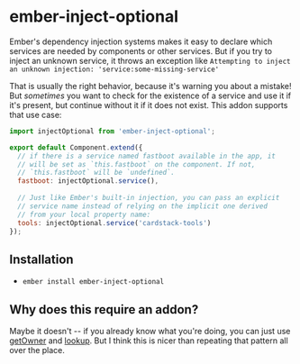 # ember-inject-optional

Ember's dependency injection systems makes it easy to declare which services are needed by components or other services. But if you try to inject an unknown service, it throws an exception like `Attempting to inject an unknown injection: 'service:some-missing-service'`

That is usually the right behavior, because it's warning you about a mistake! But *sometimes* you want to check for the existence of a service and use it if it's present, but continue without it if it does not exist. This addon supports that use case:

```js
import injectOptional from 'ember-inject-optional';

export default Component.extend({
  // if there is a service named fastboot available in the app, it
  // will be set as `this.fastboot` on the component. If not,
  // `this.fastboot` will be `undefined`.
  fastboot: injectOptional.service(),
  
  // Just like Ember's built-in injection, you can pass an explicit
  // service name instead of relying on the implicit one derived
  // from your local property name:
  tools: injectOptional.service('cardstack-tools') 
}); 
```

## Installation

* `ember install ember-inject-optional`

## Why does this require an addon?

Maybe it doesn't -- if you already know what you're doing, you can just use [getOwner](https://emberjs.com/api/ember/2.14/namespaces/Ember/methods/getOwner?anchor=getOwner) and [lookup](https://emberjs.com/api/ember/2.14/classes/ContainerProxyMixin/methods/lookup?anchor=lookup). But I think this is nicer than repeating that pattern all over the place.
